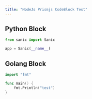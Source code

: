 ```yaml
---
title: "NodeJs Prismjs CodeBlock Test"
---
```


## Python Block

```python
from sanic import Sanic

app = Sanic(__name__)
```


## Golang Block
```go
import "fmt"

func main() {
    fmt.Println("test")
}
```